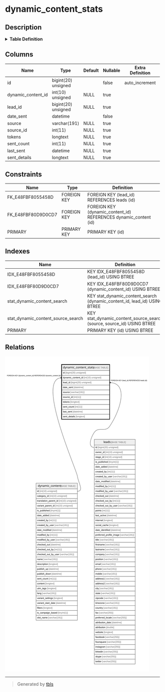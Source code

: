 # dynamic_content_stats

## Description

<details>
<summary><strong>Table Definition</strong></summary>

```sql
CREATE TABLE `dynamic_content_stats` (
  `id` bigint(20) unsigned NOT NULL AUTO_INCREMENT,
  `dynamic_content_id` int(10) unsigned DEFAULT NULL,
  `lead_id` bigint(20) unsigned DEFAULT NULL,
  `date_sent` datetime NOT NULL,
  `source` varchar(191) COLLATE utf8mb4_unicode_ci DEFAULT NULL,
  `source_id` int(11) DEFAULT NULL,
  `tokens` longtext COLLATE utf8mb4_unicode_ci DEFAULT NULL COMMENT '(DC2Type:array)',
  `sent_count` int(11) DEFAULT NULL,
  `last_sent` datetime DEFAULT NULL,
  `sent_details` longtext COLLATE utf8mb4_unicode_ci DEFAULT NULL COMMENT '(DC2Type:array)',
  PRIMARY KEY (`id`),
  KEY `IDX_E48FBF80D9D0CD7` (`dynamic_content_id`),
  KEY `IDX_E48FBF8055458D` (`lead_id`),
  KEY `stat_dynamic_content_search` (`dynamic_content_id`,`lead_id`),
  KEY `stat_dynamic_content_source_search` (`source`,`source_id`),
  CONSTRAINT `FK_E48FBF8055458D` FOREIGN KEY (`lead_id`) REFERENCES `leads` (`id`) ON DELETE SET NULL,
  CONSTRAINT `FK_E48FBF80D9D0CD7` FOREIGN KEY (`dynamic_content_id`) REFERENCES `dynamic_content` (`id`) ON DELETE SET NULL
) ENGINE=InnoDB DEFAULT CHARSET=utf8mb4 COLLATE=utf8mb4_unicode_ci ROW_FORMAT=DYNAMIC
```

</details>

## Columns

| Name | Type | Default | Nullable | Extra Definition | Children | Parents | Comment |
| ---- | ---- | ------- | -------- | --------------- | -------- | ------- | ------- |
| id | bigint(20) unsigned |  | false | auto_increment |  |  |  |
| dynamic_content_id | int(10) unsigned | NULL | true |  |  | [dynamic_content](dynamic_content.md) |  |
| lead_id | bigint(20) unsigned | NULL | true |  |  | [leads](leads.md) |  |
| date_sent | datetime |  | false |  |  |  |  |
| source | varchar(191) | NULL | true |  |  |  |  |
| source_id | int(11) | NULL | true |  |  |  |  |
| tokens | longtext | NULL | true |  |  |  | (DC2Type:array) |
| sent_count | int(11) | NULL | true |  |  |  |  |
| last_sent | datetime | NULL | true |  |  |  |  |
| sent_details | longtext | NULL | true |  |  |  | (DC2Type:array) |

## Constraints

| Name | Type | Definition |
| ---- | ---- | ---------- |
| FK_E48FBF8055458D | FOREIGN KEY | FOREIGN KEY (lead_id) REFERENCES leads (id) |
| FK_E48FBF80D9D0CD7 | FOREIGN KEY | FOREIGN KEY (dynamic_content_id) REFERENCES dynamic_content (id) |
| PRIMARY | PRIMARY KEY | PRIMARY KEY (id) |

## Indexes

| Name | Definition |
| ---- | ---------- |
| IDX_E48FBF8055458D | KEY IDX_E48FBF8055458D (lead_id) USING BTREE |
| IDX_E48FBF80D9D0CD7 | KEY IDX_E48FBF80D9D0CD7 (dynamic_content_id) USING BTREE |
| stat_dynamic_content_search | KEY stat_dynamic_content_search (dynamic_content_id, lead_id) USING BTREE |
| stat_dynamic_content_source_search | KEY stat_dynamic_content_source_search (source, source_id) USING BTREE |
| PRIMARY | PRIMARY KEY (id) USING BTREE |

## Relations

![er](dynamic_content_stats.svg)

---

> Generated by [tbls](https://github.com/k1LoW/tbls)
